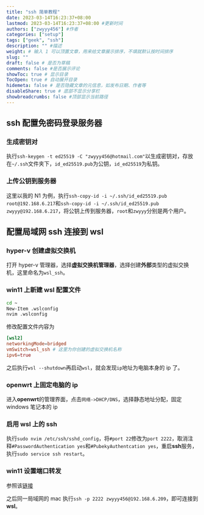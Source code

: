 ```yaml
---
title: "ssh 简单教程"
date: 2023-03-14T16:23:37+08:00
lastmod: 2023-03-14T16:23:37+08:00 #更新时间
authors: ["zwyyy456"] #作者
categories: ["setup"]
tags: ["geek", "ssh"]
description: "" #描述
weight: # 输入 1 可以顶置文章，用来给文章展示排序，不填就默认按时间排序
slug: ""
draft: false # 是否为草稿
comments: false #是否展示评论
showToc: true # 显示目录
TocOpen: true # 自动展开目录
hidemeta: false # 是否隐藏文章的元信息，如发布日期、作者等
disableShare: true # 底部不显示分享栏
showbreadcrumbs: false #顶部显示当前路径
---
```

## ssh 配置免密码登录服务器

### 生成密钥对

执行`ssh-keygen -t ed25519 -C "zwyyy456@hotmail.com"`以生成密钥对，存放在`~/.ssh`文件夹下，`id_ed25519.pub`为公钥，`id_ed25519`为私钥。

### 上传公钥到服务器

这里以我的 N1 为例，执行`ssh-copy-id -i ~/.ssh/id_ed25519.pub root@192.168.6.217`和`ssh-copy-id -i ~/.ssh/id_ed25519.pub zwyyy@192.168.6.217`，将公钥上传到服务器，`root`和`zwyyy`分别是两个用户。

## 配置局域网 ssh 连接到 wsl

### hyper-v 创建虚拟交换机

打开 hyper-v 管理器，选择**虚拟交换机管理器**，选择创建**外部**类型的虚拟交换机，这里命名为`wsl_ssh`。

### win11 上新建 wsl 配置文件

```sh
cd ~
New-Item .wslconfig
nvim .wslconfig
```
修改配置文件内容为
```toml
[wsl2]
networkingMode=bridged
vmSwitch=wsl_ssh # 这里为你创建的虚拟交换机名称
ipv6=true
```

之后执行`wsl --shutdown`再启动`wsl`，就会发现`ip`地址为电脑本身的 ip 了。

### openwrt 上固定电脑的 ip
进入**openwrt**的管理界面，点击`网络->DHCP/DNS`，选择静态地址分配，固定 windows 笔记本的 ip

### 启用 wsl 上的 ssh
执行`sudo nvim /etc/ssh/sshd_config`，将`#port 22`修改为`port 2222`，取消注释`#PasswordAuthentication yes`和`#PubekyAuthentcation yes`，重启**ssh**服务，执行`sudo service ssh restart`。

### win11 设置端口转发
参照该[链接](https://blog.csdn.net/lcuwb/article/details/82885920)

之后同一局域网的 mac 执行`ssh -p 2222 zwyyy456@192.168.6.209`，即可连接到**wsl**。
